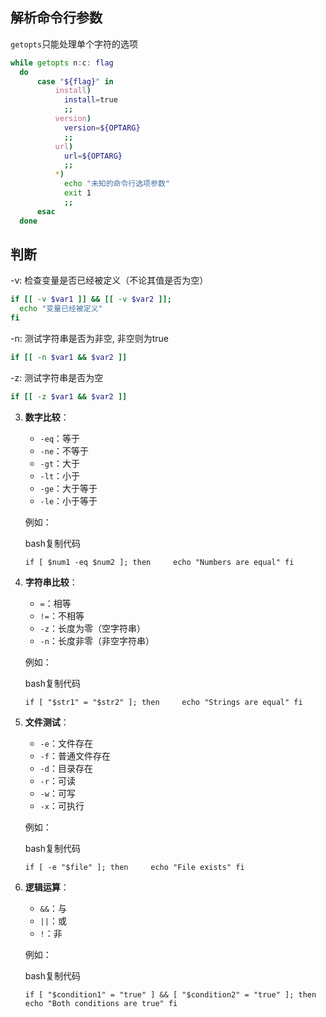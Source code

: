 ## 解析命令行参数

`getopts`只能处理单个字符的选项
```bash
while getopts n:c: flag
  do
      case "${flag}" in
          install)
            install=true
            ;;
          version)
            version=${OPTARG}
            ;;
          url)
            url=${OPTARG}
            ;;
          *)
            echo "未知的命令行选项参数"
            exit 1
            ;;
      esac
  done
```

## 判断
-v: 检查变量是否已经被定义（不论其值是否为空）
```bash
if [[ -v $var1 ]] && [[ -v $var2 ]];
  echo "变量已经被定义"
fi
```

-n: 测试字符串是否为非空, 非空则为true
```bash
if [[ -n $var1 && $var2 ]]
```

-z: 测试字符串是否为空
```bash
if [[ -z $var1 && $var2 ]]
```

3. **数字比较**：
    
    - `-eq`：等于
    - `-ne`：不等于
    - `-gt`：大于
    - `-lt`：小于
    - `-ge`：大于等于
    - `-le`：小于等于
    
    例如：
    
    bash复制代码
    
    `if [ $num1 -eq $num2 ]; then     echo "Numbers are equal" fi`
    
2. **字符串比较**：
    
    - `=`：相等
    - `!=`：不相等
    - `-z`：长度为零（空字符串）
    - `-n`：长度非零（非空字符串）
    
    例如：
    
    bash复制代码
    
    `if [ "$str1" = "$str2" ]; then     echo "Strings are equal" fi`
    
3. **文件测试**：
    
    - `-e`：文件存在
    - `-f`：普通文件存在
    - `-d`：目录存在
    - `-r`：可读
    - `-w`：可写
    - `-x`：可执行
    
    例如：
    
    bash复制代码
    
    `if [ -e "$file" ]; then     echo "File exists" fi`
    
4. **逻辑运算**：
    
    - `&&`：与
    - `||`：或
    - `!`：非
    
    例如：
    
    bash复制代码
    
    `if [ "$condition1" = "true" ] && [ "$condition2" = "true" ]; then     echo "Both conditions are true" fi`
